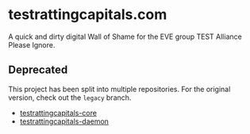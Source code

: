 # testrattingcapitals.com

A quick and dirty digital Wall of Shame for the EVE group TEST Alliance Please Ignore.

## Deprecated

This project has been split into multiple repositories. For the original
version, check out the `legacy` branch.

* [testrattingcapitals-core](https://github.com/tonymke/testrattingcapitals-core)
* [testrattingcapitals-daemon](https://github.com/tonymke/testrattingcapitals-daemon)

